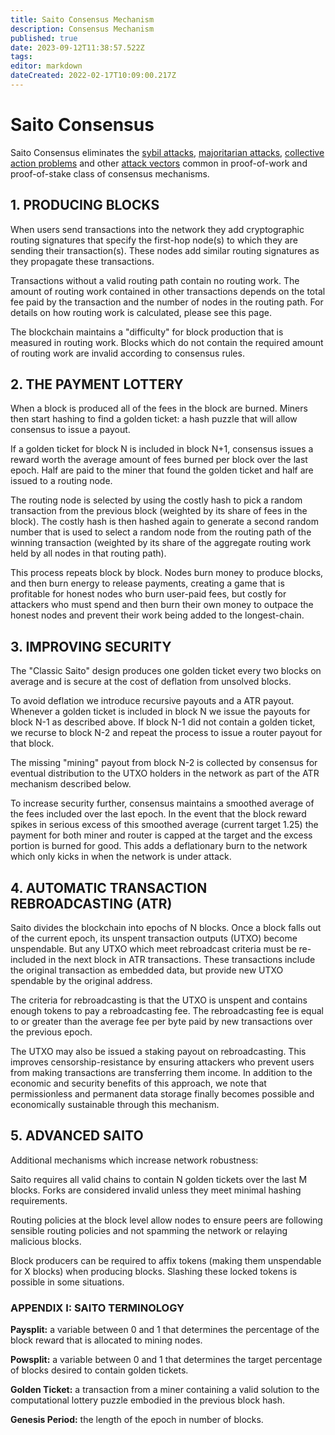 ```yaml
---
title: Saito Consensus Mechanism
description: Consensus Mechanism
published: true
date: 2023-09-12T11:38:57.522Z
tags: 
editor: markdown
dateCreated: 2022-02-17T10:09:00.217Z
---
```


# Saito Consensus

Saito Consensus eliminates the [sybil attacks](/consensus/sybil-proof), [majoritarian attacks](/consensus/math), [collective action problems](/consensus/economics) and other [attack vectors](/consensus/attack-vectors) common in proof-of-work and proof-of-stake class of consensus mechanisms.

## 1. PRODUCING BLOCKS

When users send transactions into the network they add cryptographic routing signatures that specify the first-hop node(s) to which they are sending their transaction(s). These nodes add similar routing signatures as they propagate these transactions.

Transactions without a valid routing path contain no routing work. The amount of routing work contained in other transactions depends on the total fee paid by the transaction and the number of nodes in the routing path. For details on how routing work is calculated, please see this page.

The blockchain maintains a "difficulty" for block production that is measured in routing work. Blocks which do not contain the required amount of routing work are invalid according to consensus rules.


## 2. THE PAYMENT LOTTERY

When a block is produced all of the fees in the block are burned. Miners then start hashing to find a golden ticket: a hash puzzle that will allow consensus to issue a payout.

If a golden ticket for block N is included in block N+1, consensus issues a reward worth the average amount of fees burned per block over the last epoch. Half are paid to the miner that found the golden ticket and half are issued to a routing node.

The routing node is selected by using the costly hash to pick a random transaction from the previous block (weighted by its share of fees in the block). The costly hash is then hashed again to generate a second random number that is used to select a random node from the routing path of the winning transaction (weighted by its share of the aggregate routing work held by all nodes in that routing path).

This process repeats block by block. Nodes burn money to produce blocks, and then burn energy to release payments, creating a game that is profitable for honest nodes who burn user-paid fees, but costly for attackers who must spend and then burn their own money to outpace the honest nodes and prevent their work being added to the longest-chain.

## 3. IMPROVING SECURITY

The "Classic Saito" design produces one golden ticket every two blocks on average and is secure at the cost of deflation from unsolved blocks.

To avoid deflation we introduce recursive payouts and a ATR payout. Whenever a golden ticket is included in block N we issue the payouts for block N-1 as described above. If block N-1 did not contain a golden ticket, we recurse to block N-2 and repeat the process to issue a router payout for that block.

The missing "mining" payout from block N-2 is collected by consensus for eventual distribution to the UTXO holders in the network as part of the ATR mechanism described below.

To increase security further, consensus maintains a smoothed average of the fees included over the last epoch. In the event that the block reward spikes in serious excess of this smoothed average (current target 1.25) the payment for both miner and router is capped at the target and the excess portion is burned for good. This adds a deflationary burn to the network which only kicks in when the network is under attack.

## 4. AUTOMATIC TRANSACTION REBROADCASTING (ATR)

Saito divides the blockchain into epochs of N blocks. Once a block falls out of the current epoch, its unspent transaction outputs (UTXO) become unspendable. But any UTXO which meet rebroadcast criteria must be re-included in the next block in ATR transactions. These transactions include the original transaction as embedded data, but provide new UTXO spendable by the original address.

The criteria for rebroadcasting is that the UTXO is unspent and contains enough tokens to pay a rebroadcasting fee. The rebroadcasting fee is equal to or greater than the average fee per byte paid by new transactions over the previous epoch.

The UTXO may also be issued a staking payout on rebroadcasting. This improves censorship-resistance by ensuring attackers who prevent users from making transactions are transferring them income. In addition to the economic and security benefits of this approach, we note that permissionless and permanent data storage finally becomes possible and economically sustainable through this mechanism.

## 5. ADVANCED SAITO

Additional mechanisms which increase network robustness:

Saito requires all valid chains to contain N golden tickets over the last M blocks. Forks are considered invalid unless they meet minimal hashing requirements.

Routing policies at the block level allow nodes to ensure peers are following sensible routing policies and not spamming the network or relaying malicious blocks.

Block producers can be required to affix tokens (making them unspendable for X blocks) when producing blocks. Slashing these locked tokens is possible in some situations.


### APPENDIX I: SAITO TERMINOLOGY

**Paysplit:** a variable between 0 and 1 that determines the percentage of the block reward that is allocated to mining nodes.

**Powsplit:** a variable between 0 and 1 that determines the target percentage of blocks desired to contain golden tickets.

**Golden Ticket:** a transaction from a miner containing a valid solution to the computational lottery puzzle embodied in the previous block hash.

**Genesis Period:** the length of the epoch in number of blocks.




